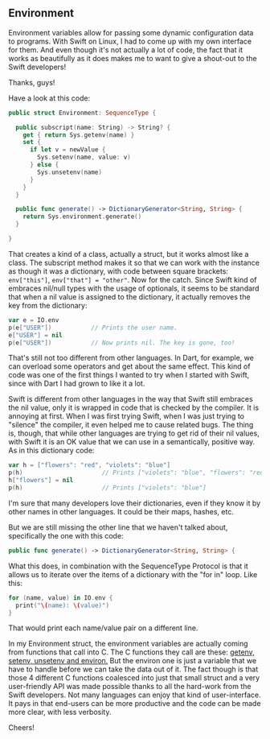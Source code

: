 Environment
-----------

Environment variables allow for passing some dynamic configuration data to
programs. With Swift on Linux, I had to come up with my own interface for them.
And even though it's not actually a lot of code, the fact that it works as
beautifully as it does makes me to want to give a shout-out to the Swift
developers!

Thanks, guys!

Have a look at this code:

```swift
public struct Environment: SequenceType {

  public subscript(name: String) -> String? {
    get { return Sys.getenv(name) }
    set {
      if let v = newValue {
        Sys.setenv(name, value: v)
      } else {
        Sys.unsetenv(name)
      }
    }
  }

  public func generate() -> DictionaryGenerator<String, String> {
    return Sys.environment.generate()
  }

}
```

That creates a kind of a class, actually a struct, but it works almost like a
class. The subscript method makes it so that we can work with the instance as
though it was a dictionary, with code between square brackets:
```env["this"]```, ```env["that"] = "other"```. Now for the catch. Since Swift
kind of embraces nil/null types with the usage of optionals, it seems to be
standard that when a nil value is assigned to the dictionary, it actually
removes the key from the dictionary:

```swift
var e = IO.env
p(e["USER"])           // Prints the user name.
e["USER"] = nil
p(e["USER"])           // Now prints nil. The key is gone, too!
```

That's still not too different from other languages. In Dart, for example, we
can overload some operators and get about the same effect. This kind of code was
one of the first things I wanted to try when I started with Swift, since with
Dart I had grown to like it a lot.

Swift is different from other languages in the way that Swift still embraces the
nil value, only it is wrapped in code that is checked by the compiler. It is
annoying at first. When I was first trying Swift, when I was just trying to
"silence" the compiler, it even helped me to cause related bugs. The thing is,
though, that while other languages are trying to get rid of their nil values,
with Swift it is an OK value that we can use in a semantically, positive way. As
in this dictionary code:

```swift
var h = ["flowers": "red", "violets": "blue"]
p(h)                      // Prints ["violets": "blue", "flowers": "red"]
h["flowers"] = nil
p(h)                      // Prints ["violets": "blue"]
```

I'm sure that many developers love their dictionaries, even if they know it by
other names in other languages. It could be their maps, hashes, etc.

But we are still missing the other line that we haven't talked about,
specifically the one with this code:

```swift
public func generate() -> DictionaryGenerator<String, String> {
```

What this does, in combination with the SequenceType Protocol is that it allows
us to iterate over the items of a dictionary with the "for in" loop. Like this:

```swift
for (name, value) in IO.env {
  print("\(name): \(value)")
}
```

That would print each name/value pair on a different line.

In my Environment struct, the environment variables are actually coming from
functions that call into C. The C functions they call are these: [getenv, setenv,
unsetenv and environ.](../Sources/sys.swift#L258) But the environ one is just a
variable that we have to
handle before we can take the data out of it. The fact though is that those 4
different C functions coalesced into just that small struct and a very
user-friendly API was made possible thanks to all the hard-work from the Swift
developers. Not many languages can enjoy that kind of user-interface. It pays in
that end-users can be more productive and the code can be made more clear, with
less verbosity.

Cheers!
